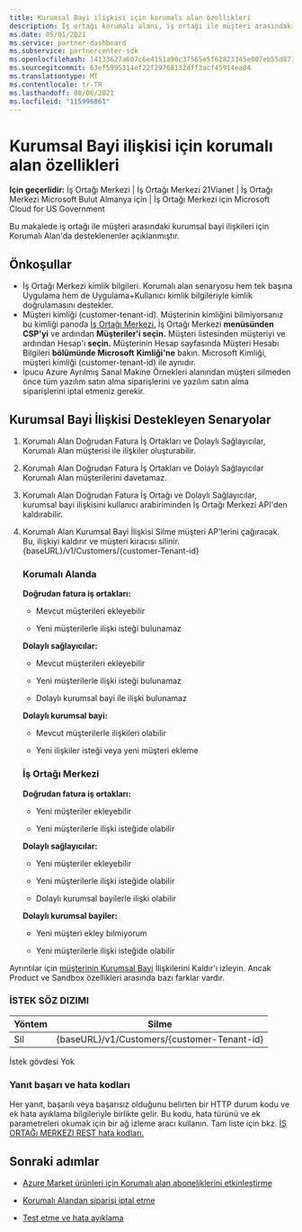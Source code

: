 ```yaml
---
title: Kurumsal Bayi ilişkisi için korumalı alan özellikleri
description: İş ortağı korumalı alanı, iş ortağı ile müşteri arasındaki ilişkileri destekleyene sahip
ms.date: 05/01/2021
ms.service: partner-dashboard
ms.subservice: partnercenter-sdk
ms.openlocfilehash: 14133627a607c6e4151a90c37565e5f62823345e007eb55d87100de25d1f161a
ms.sourcegitcommit: 63ef5995314ef22f29768132dff2acf45914ea84
ms.translationtype: MT
ms.contentlocale: tr-TR
ms.lasthandoff: 08/06/2021
ms.locfileid: "115996861"
---
```

# <a name="sandbox-capabilities-for-reseller-relationship"></a>Kurumsal Bayi ilişkisi için korumalı alan özellikleri

**Için geçerlidir:** İş Ortağı Merkezi | İş Ortağı Merkezi 21Vianet | İş Ortağı Merkezi Microsoft Bulut Almanya için | İş Ortağı Merkezi için Microsoft Cloud for US Government

Bu makalede iş ortağı ile müşteri arasındaki kurumsal bayi ilişkileri için Korumalı Alan'da desteklenenler açıklanmıştır. 

## <a name="prerequisites"></a>Önkoşullar

- İş Ortağı Merkezi kimlik bilgileri. Korumalı alan senaryosu hem tek başına Uygulama hem de Uygulama+Kullanıcı kimlik bilgileriyle kimlik doğrulamasını destekler.
- Müşteri kimliği (customer-tenant-id). Müşterinin kimliğini bilmiyorsanız bu kimliği panoda [İş Ortağı Merkezi.](https://partner.microsoft.com/dashboard/home) İş Ortağı Merkezi **menüsünden CSP'yi** ve ardından **Müşteriler'i seçin.** Müşteri listesinden müşteriyi ve ardından Hesap'ı **seçin.** Müşterinin Hesap sayfasında Müşteri Hesabı Bilgileri **bölümünde Microsoft** **Kimliği'ne** bakın. Microsoft Kimliği, müşteri kimliği (customer-tenant-id) ile aynıdır.
- İpucu Azure Ayrılmış Sanal Makine Örnekleri alanından müşteri silmeden önce tüm yazılım satın alma siparişlerini ve yazılım satın alma siparişlerini iptal etmeniz gerekir.

## <a name="scenarios-supporting-reseller-relationship"></a>Kurumsal Bayi İlişkisi Destekleyen Senaryolar

1.  Korumalı Alan Doğrudan Fatura İş Ortakları ve Dolaylı Sağlayıcılar, Korumalı Alan müşterisi ile ilişkiler oluşturabilir. 
2.  Korumalı Alan Doğrudan Fatura İş Ortakları ve Dolaylı Sağlayıcılar Korumalı Alan müşterilerini davetamaz.

3. Korumalı Alan Doğrudan Fatura İş Ortağı ve Dolaylı Sağlayıcılar, kurumsal bayi ilişkisini kullanıcı arabiriminden İş Ortağı Merkezi API'den kaldırabilir.

4. Korumalı Alan Kurumsal Bayi İlişkisi Silme müşteri AP'lerini çağıracak. Bu, ilişkiyi kaldırır ve müşteri kiracısı silinir. {baseURL}/v1/Customers/{customer-Tenant-id}


    ### <a name="in-the-sandbox"></a>Korumalı Alanda

    **Doğrudan fatura iş ortakları:**

    - Mevcut müşterileri ekleyebilir

    - Yeni müşterilerle ilişki isteği bulunamaz

    **Dolaylı sağlayıcılar:**

    - Mevcut müşterileri ekleyebilir

    - Yeni müşterilerle ilişki isteği bulunamaz

    - Dolaylı kurumsal bayi ile ilişki bulunamaz

    **Dolaylı kurumsal bayi:** 

    -   Mevcut müşterilerle ilişkileri olabilir

    -   Yeni ilişkiler isteği veya yeni müşteri ekleme

    ### <a name="in-partner-center"></a>İş Ortağı Merkezi

    **Doğrudan fatura iş ortakları:**

    -   Yeni müşteriler ekleyebilir

    -   Yeni müşterilerle ilişki isteğide olabilir

    **Dolaylı sağlayıcılar:**

    -   Yeni müşteriler ekleyebilir

    -   Yeni müşterilerle ilişki isteğide olabilir

    -   Dolaylı kurumsal bayilerle ilişki olabilir

    **Dolaylı kurumsal bayiler:**

    -   Yeni müşteri ekley bilmiyorum

    -   Yeni müşterilerle ilişki isteğide olabilir


Ayrıntılar için [müşterinin Kurumsal Bayi](remove-a-reseller-relationship-with-a-customer.md) İlişkilerini Kaldır'ı izleyin. Ancak Product ve Sandbox özellikleri arasında bazı farklar vardır.

### <a name="request-syntax"></a>İSTEK SÖZ DIZIMI

|**Yöntem**|**Silme**|
|-------------|------------|
|Sil|{baseURL}/v1/Customers/{customer-Tenant-id} |

İstek gövdesi Yok

### <a name="response-success-and-error-codes"></a>Yanıt başarı ve hata kodları

Her yanıt, başarılı veya başarısız olduğunu belirten bir HTTP durum kodu ve ek hata ayıklama bilgileriyle birlikte gelir. Bu kodu, hata türünü ve ek parametreleri okumak için bir ağ izleme aracı kullanın. Tam liste için bkz. [İŞ ORTAĞı MERKEZI REST hata kodları.](./error-codes.md)

## <a name="next-steps"></a>Sonraki adımlar

- [Azure Market ürünleri için Korumalı alan aboneliklerini etkinleştirme](activate-sandbox-subscription-azure-marketplace-products.md)

- [Korumalı Alandan siparişi iptal etme](cancel-an-order-from-the-integration-sandbox.md)

- [Test etme ve hata ayıklama](test-and-debug.md)
